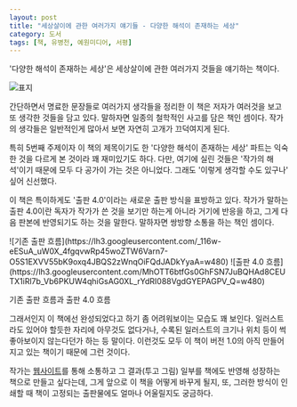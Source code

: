 ```yaml
---
layout: post
title: "세상살이에 관한 여러가지 얘기들 - 다양한 해석이 존재하는 세상"
category: 도서
tags: [책, 유병천, 예원미디어, 서평]
---
```


'다양한 해석이 존재하는 세상'은
세상살이에 관한 여러가지 것들을 얘기하는 책이다.

![표지](https://lh3.googleusercontent.com/G5f4I4fHxhMw2STjkaPRzNfABMj0cD_M8yKeogAfPj9sNpFwdHPcR4kBDdSC8zmxhFzJDZKMFhKG4Q=s480)

간단하면서 명료한 문장들로 여러가지 생각들을 정리한 이 책은
저자가 여러것을 보고 또 생각한 것들을 담고 있다.
말하자면 일종의 철학적인 사고를 담은 책인 셈이다.
작가의 생각들은 일반적인게 많아서 보면 자연히 고개가 끄덕여지게 된다.

특히 5번째 주제이자 이 책의 제목이기도 한 '다양한 해석이 존재하는 세상' 파트는
익숙한 것을 다르게 본 것이라 꽤 재미있기도 하다.
다만, 여기에 실린 것들은 '작가의 해석'이기 때문에
모두 다 공가이 가는 것은 아니었다.
그래도 '이렇게 생각할 수도 있구나' 싶어 신선했다.

이 책은 특이하게도 '출판 4.0'이라는 새로운 출판 방식을 표방하고 있다.
작가가 말하는 출판 4.0이란
독자가 작가가 쓴 것을 보기만 하는게 아니라 거기에 반응을 하고,
그게 다음 판본에 반영되기도 하는 것을 말한다.
말하자면 쌍방향 소통을 하는 책인 셈이다.

<div class="mediablock" markdown="1">
![기존 출판 흐름](https://lh3.googleusercontent.com/_116w-eESuA_uW0X_4fgqvwRp45woZTW6Varn7-O5S1EXVV55bK9oxq4JBQS2zWnqOiFQdJADkYyaA=w480)
![출판 4.0 흐름](https://lh3.googleusercontent.com/MhOTT6btfGs0GhFSN7JuBQHAd8CEUTX1iRl7b_Vb6PKUW4qhiGsAG0XL_rYdRI088VgdGYEPAGPV_Q=w480)
<p class="mediablock-caption">기존 출판 흐름과 출판 4.0 흐름</p>
</div>

그래서인지 이 책에선 완성되었다고 하기 좀 어려워보이는 모습도 꽤 보인다.
일러스트라도 있어야 할듯한 자리에 아무것도 없다거나,
수록된 일러스트의 크기나 위치 등이 썩 좋아보이지 않는다던가 하는 등 말이다.
이런것도 모두 이 책이 버전 1.0의 아직 만들어지고 있는 책이기 때문에 그런 것이다.

작가는 [웹사이트](http://www.book.itstandard.co.kr/index.html)를 통해 소통하고
그 결과(투고 그림) 일부를 책에도 반영해
성장하는 책으로 만들고 싶다는데,
그게 앞으로 이 책을 어떻게 바꾸게 될지,
또, 그러한 방식이 인쇄할 때 책이 고정되는 출판물에도 얼마나 어울릴지도 궁금하다.
